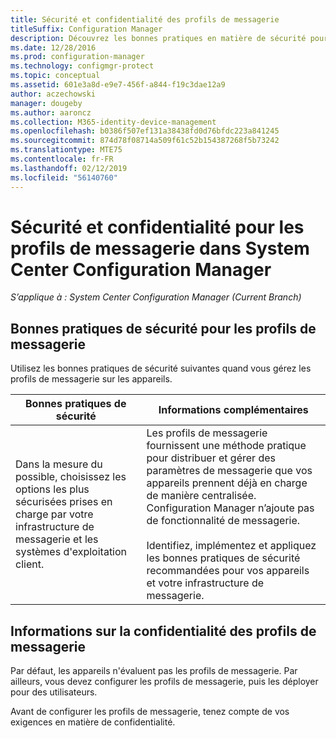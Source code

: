 ```yaml
---
title: Sécurité et confidentialité des profils de messagerie
titleSuffix: Configuration Manager
description: Découvrez les bonnes pratiques en matière de sécurité pour la gestion des profils de messagerie des appareils dans System Center Configuration Manager.
ms.date: 12/28/2016
ms.prod: configuration-manager
ms.technology: configmgr-protect
ms.topic: conceptual
ms.assetid: 601e3a8d-e9e7-456f-a844-f19c3dae12a9
author: aczechowski
manager: dougeby
ms.author: aaroncz
ms.collection: M365-identity-device-management
ms.openlocfilehash: b0386f507ef131a38438fd0d76bfdc223a841245
ms.sourcegitcommit: 874d78f08714a509f61c52b154387268f5b73242
ms.translationtype: MTE75
ms.contentlocale: fr-FR
ms.lasthandoff: 02/12/2019
ms.locfileid: "56140760"
---
```

# <a name="security-and-privacy-for-email-profiles-in-system-center-configuration-manager"></a>Sécurité et confidentialité pour les profils de messagerie dans System Center Configuration Manager

*S’applique à : System Center Configuration Manager (Current Branch)*

## <a name="security-best-practices-for-email-profiles"></a>Bonnes pratiques de sécurité pour les profils de messagerie  
 Utilisez les bonnes pratiques de sécurité suivantes quand vous gérez les profils de messagerie sur les appareils.  

|Bonnes pratiques de sécurité|Informations complémentaires|  
|----------------------------|----------------------|  
|Dans la mesure du possible, choisissez les options les plus sécurisées prises en charge par votre infrastructure de messagerie et les systèmes d'exploitation client.|Les profils de messagerie fournissent une méthode pratique pour distribuer et gérer des paramètres de messagerie que vos appareils prennent déjà en charge de manière centralisée. Configuration Manager n’ajoute pas de fonctionnalité de messagerie.<br /><br /> Identifiez, implémentez et appliquez les bonnes pratiques de sécurité recommandées pour vos appareils et votre infrastructure de messagerie.|  

## <a name="privacy-information-for-email-profiles"></a>Informations sur la confidentialité des profils de messagerie  
 Par défaut, les appareils n'évaluent pas les profils de messagerie. Par ailleurs, vous devez configurer les profils de messagerie, puis les déployer pour des utilisateurs.  

 Avant de configurer les profils de messagerie, tenez compte de vos exigences en matière de confidentialité.  
